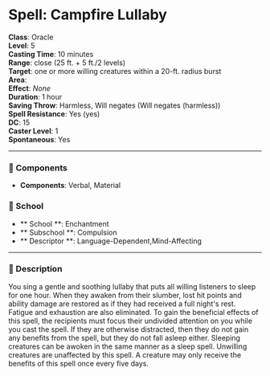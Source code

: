 
# Spell: Campfire Lullaby
**Class**: Oracle  
**Level**: 5  
**Casting Time**: 10 minutes  
**Range**: close (25 ft. + 5 ft./2 levels)  
**Target**: one or more willing creatures within a 20-ft. radius burst  
**Area**:   
**Effect**: _None_  
**Duration**: 1 hour  
**Saving Throw**: Harmless, Will negates (Will negates (harmless))  
**Spell Resistance**: Yes (yes)  
**DC**: 15  
**Caster Level**: 1  
**Spontaneous**: Yes

---

### 🔮 Components
- **Components**: Verbal, Material

### 🏫 School
- ** School **: Enchantment
- ** Subschool **: Compulsion
- ** Descriptor **: Language-Dependent,Mind-Affecting
---

### 📜 Description
You sing a gentle and soothing lullaby that puts all willing listeners to sleep for one hour. When they awaken from their slumber, lost hit points and ability damage are restored as if they had received a full night's rest. Fatigue and exhaustion are also eliminated. To gain the beneficial effects of this spell, the recipients must focus their undivided attention on you while you cast the spell. If they are otherwise distracted, then they do not gain any benefits from the spell, but they do not fall asleep either. Sleeping creatures can be awoken in the same manner as a sleep spell. Unwilling creatures are unaffected by this spell. A creature may only receive the benefits of this spell once every five days.
